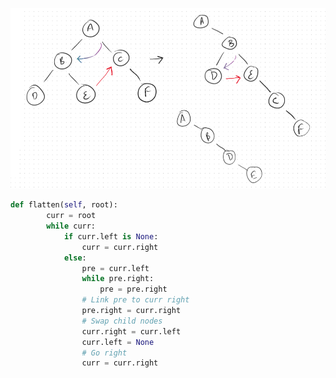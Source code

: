 ![Flatten_Binary_Tree_to_Linked_List_image_1.png](Flatten_Binary_Tree_to_Linked_List_image_1.png)
```python
def flatten(self, root):
		curr = root
		while curr:
			if curr.left is None:
				curr = curr.right
			else:
				pre = curr.left
				while pre.right:
					pre = pre.right
				# Link pre to curr right
				pre.right = curr.right
				# Swap child nodes
				curr.right = curr.left
				curr.left = None
				# Go right
				curr = curr.right
```
